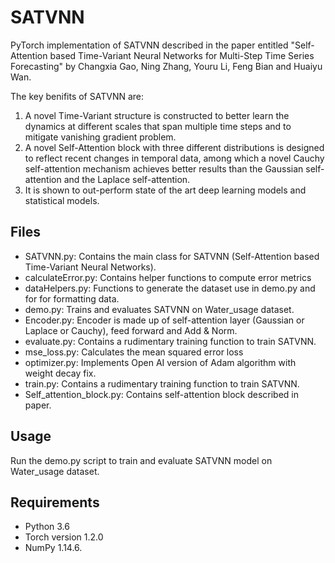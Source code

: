# SATVNN

PyTorch implementation of SATVNN described in the paper entitled 
"Self-Attention based Time-Variant Neural Networks for Multi-Step Time Series Forecasting" 
by Changxia Gao, Ning Zhang, Youru Li, Feng Bian and Huaiyu Wan.


The key benifits of SATVNN are:
1. A novel Time-Variant structure is constructed to better learn the dynamics at different scales that span multiple time 
steps and to mitigate vanishing gradient problem.
2. A novel Self-Attention block with three different distributions is designed to reflect recent changes in temporal data, 
among which a novel Cauchy self-attention mechanism achieves better results than the Gaussian self-attention and the Laplace 
self-attention.
3. It is shown to out-perform state of the art deep learning models and statistical models.

## Files


- SATVNN.py: Contains the main class for SATVNN (Self-Attention based Time-Variant Neural Networks).
- calculateError.py: Contains helper functions to compute error metrics
- dataHelpers.py: Functions to generate the dataset use in demo.py and for for formatting data.
- demo.py: Trains and evaluates SATVNN on Water_usage dataset.
- Encoder.py: Encoder is made up of self-attention layer (Gaussian or Laplace or Cauchy), feed forward and Add & Norm.
- evaluate.py: Contains a rudimentary training function to train SATVNN.
- mse_loss.py: Calculates the mean squared error loss
- optimizer.py: Implements Open AI version of Adam algorithm with weight decay fix.
- train.py: Contains a rudimentary training function to train SATVNN.
- Self_attention_block.py: Contains self-attention block described in paper.


## Usage

Run the demo.py script to train and evaluate SATVNN model on Water_usage dataset. 

## Requirements

- Python 3.6
- Torch version 1.2.0
- NumPy 1.14.6.

